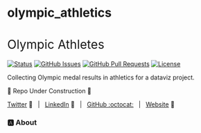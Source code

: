 # olympic_athletics
 

<h1 style="font-weight:normal">
  Olympic Athletes 
</h1>


[![Status](https://www.repostatus.org/badges/latest/wip.svg)]() [![GitHub Issues](https://img.shields.io/github/issues/wjsutton/olympic_athletics.svg)](https://github.com/wjsutton/olympic_athletics/issues) [![GitHub Pull Requests](https://img.shields.io/github/issues-pr/wjsutton/olympic_athletics.svg)](https://github.com/wjsutton/olympic_athletics/pulls) [![License](https://img.shields.io/badge/license-MIT-blue.svg)](/LICENSE)

Collecting Olympic medal results in athletics for a dataviz project.

:construction: Repo Under Construction :construction: 

[Twitter][Twitter] :speech_balloon:&nbsp;&nbsp;&nbsp;|&nbsp;&nbsp;&nbsp;[LinkedIn][LinkedIn] :necktie:&nbsp;&nbsp;&nbsp;|&nbsp;&nbsp;&nbsp;[GitHub :octocat:][GitHub]&nbsp;&nbsp;&nbsp;|&nbsp;&nbsp;&nbsp;[Website][Website] :link:


<!--
Quick Link 
-->

[Twitter]:https://twitter.com/WJSutton12
[LinkedIn]:https://www.linkedin.com/in/will-sutton-14711627/
[GitHub]:https://github.com/wjsutton
[Website]:https://wjsutton.github.io/

### :a: About